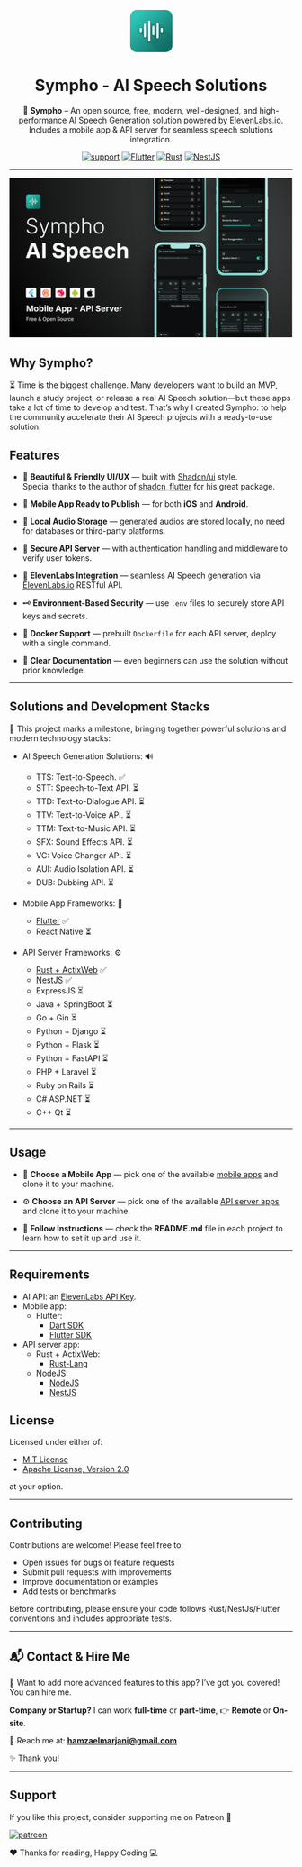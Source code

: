 <div align="center">

![Sympho-Logo](https://github.com/hamzaelmarjani/sympho/blob/68343a59fc64345da0e6cff2f27ed7e5a0a77a04/assets/sympho-logo.png?raw=true)

# Sympho - AI Speech Solutions

🎵 **Sympho** – An open source, free, modern, well-designed, and high-performance AI Speech Generation solution powered by
[ElevenLabs.io](https://elevenlabs.io/). Includes a mobile app & API server for seamless speech solutions integration.

[![support](https://img.shields.io/badge/Support-Open_Source-black?style=for-the-badge&logo=Patreon&logoColor=white)](https://www.patreon.com/elmarjanihamza/gift)
[![Flutter](https://img.shields.io/badge/Flutter-Repo-blue?style=for-the-badge&logo=flutter&logoColor=white)](https://github.com/hamzaelmarjani/sympho/tree/master/App/sympho-mobile-app-flutter)
[![Rust](https://img.shields.io/badge/Rust-Repo-orange?style=for-the-badge&logo=Rust&logoColor=white)](https://github.com/hamzaelmarjani/sympho/tree/master/API/sympho-api-rust)
[![NestJS](https://img.shields.io/badge/NestJS-Repo-red?style=for-the-badge&logo=NestJS&logoColor=white)](https://github.com/hamzaelmarjani/sympho/tree/master/API/sympho-api-nestjs)

</div>

---

![Sympho Feature Cover](https://github.com/hamzaelmarjani/sympho/blob/ae90bc0daa915fb653eceb615f174103384d2b6e/assets/feature-cover.jpg?raw=true)

## Why Sympho?

⏳ Time is the biggest challenge. Many developers want to build an MVP, launch a study project, or release a real AI
Speech solution—but these apps take a lot of time to develop and test. That’s why I created Sympho: to help the
community accelerate their AI Speech projects with a ready-to-use solution.

## Features

- 🎨 **Beautiful & Friendly UI/UX** — built with [Shadcn/ui](https://ui.shadcn.com/) style.  
  Special thanks to the author of [shadcn_flutter](https://pub.dev/packages/shadcn_flutter) for his great package.

- 📱 **Mobile App Ready to Publish** — for both **iOS** and **Android**.

- 🎵 **Local Audio Storage** — generated audios are stored locally, no need for databases or third-party platforms.

- 🔐 **Secure API Server** — with authentication handling and middleware to verify user tokens.

- 🤖 **ElevenLabs Integration** — seamless AI Speech generation
  via [ElevenLabs.io](https://elevenlabs.io/docs/api-reference/introduction) RESTful API.

- 🗝️ **Environment-Based Security** — use `.env` files to securely store API keys and secrets.

- 🐳 **Docker Support** — prebuilt `Dockerfile` for each API server, deploy with a single command.

- 📖 **Clear Documentation** — even beginners can use the solution without prior knowledge.

---

## Solutions and Development Stacks

🚀 This project marks a milestone, bringing together powerful solutions and modern technology stacks:

- AI Speech Generation Solutions: 🔊

  - TTS: Text-to-Speech. ✅
  - STT: Speech-to-Text API. ⏳
  - TTD: Text-to-Dialogue API. ⏳
  - TTV: Text-to-Voice API. ⏳
  - TTM: Text-to-Music API. ⏳
  - SFX: Sound Effects API. ⏳
  - VC: Voice Changer API. ⏳
  - AUI: Audio Isolation API. ⏳
  - DUB: Dubbing API. ⏳

- Mobile App Frameworks: 📱

  - [Flutter](https://github.com/hamzaelmarjani/sympho/tree/master/App/sympho-mobile-app-flutter) ✅
  - React Native ⏳

- API Server Frameworks: ⚙️
  - [Rust + ActixWeb](https://github.com/hamzaelmarjani/sympho/tree/master/API/sympho-api-rust) ✅
  - [NestJS](https://github.com/hamzaelmarjani/sympho/tree/master/API/sympho-api-nestjs) ✅
  - ExpressJS ⏳
  - Java + SpringBoot ⏳
  - Go + Gin ⏳
  - Python + Django ⏳
  - Python + Flask ⏳
  - Python + FastAPI ⏳
  - PHP + Laravel ⏳
  - Ruby on Rails ⏳
  - C# ASP.NET ⏳
  - C++ Qt ⏳

---

## Usage

- 📲 **Choose a Mobile App** — pick one of the available [mobile apps](https://github.com/hamzaelmarjani/sympho/tree/master/App) and clone it to your machine.

- ⚙️ **Choose an API Server** — pick one of the available [API server apps](https://github.com/hamzaelmarjani/sympho/tree/master/API) and clone it to your machine.

- 📖 **Follow Instructions** — check the **README.md** file in each project to learn how to set it up and use it.

---

## Requirements

- AI API: an [ElevenLabs API Key](https://elevenlabs.io/app/developers/api-keys).
- Mobile app:
  - Flutter:
    - [Dart SDK](https://dart.dev/get-dart)
    - [Flutter SDK](https://docs.flutter.dev/get-started/install)
- API server app:
  - Rust + ActixWeb:
    - [Rust-Lang](https://www.rust-lang.org/learn/get-started)
  - NodeJS:
    - [NodeJS](https://nodejs.org/en)
    - [NestJS](https://nestjs.com/)

## License

Licensed under either of:

- [MIT License](LICENSE-MIT)
- [Apache License, Version 2.0](LICENSE-APACHE)

at your option.

---

## Contributing

Contributions are welcome! Please feel free to:

- Open issues for bugs or feature requests
- Submit pull requests with improvements
- Improve documentation or examples
- Add tests or benchmarks

Before contributing, please ensure your code follows Rust/NestJs/Flutter conventions and includes appropriate tests.

---

## 📬 Contact & Hire Me

🚀 Want to add more advanced features to this app? I’ve got you covered! You can hire me.

**Company or Startup?** I can work **full-time** or **part-time**, 👉 **Remote** or **On-site**.

💌 Reach me at: **hamzaelmarjani@gmail.com**

✨ Thank you!

---

## Support

If you like this project, consider supporting me on Patreon 💖

[![patreon](https://img.shields.io/badge/Support-Open_Source-black?style=for-the-badge&logo=Patreon&logoColor=white)](https://www.patreon.com/elmarjanihamza/gift)

❤️ Thanks for reading, Happy Coding 💻
